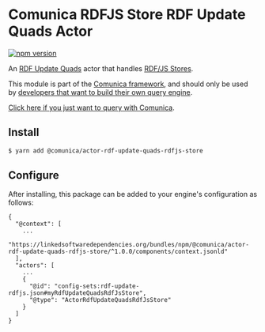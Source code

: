 # Comunica RDFJS Store RDF Update Quads Actor

[![npm version](https://badge.fury.io/js/%40comunica%2Factor-rdf-update-quads-rdfjs-store.svg)](https://www.npmjs.com/package/@comunica/actor-rdf-update-quads-rdfjs-store)

An [RDF Update Quads](https://github.com/comunica/comunica/tree/master/packages/bus-rdf-update-quads) actor
that handles [RDF/JS Stores](https://comunica.dev/docs/query/advanced/rdfjs_querying/).

This module is part of the [Comunica framework](https://github.com/comunica/comunica),
and should only be used by [developers that want to build their own query engine](https://comunica.dev/docs/modify/).

[Click here if you just want to query with Comunica](https://comunica.dev/docs/query/).

## Install

```bash
$ yarn add @comunica/actor-rdf-update-quads-rdfjs-store
```

## Configure

After installing, this package can be added to your engine's configuration as follows:
```text
{
  "@context": [
    ...
    "https://linkedsoftwaredependencies.org/bundles/npm/@comunica/actor-rdf-update-quads-rdfjs-store/^1.0.0/components/context.jsonld"  
  ],
  "actors": [
    ...
    {
      "@id": "config-sets:rdf-update-rdfjs.json#myRdfUpdateQuadsRdfJsStore",
      "@type": "ActorRdfUpdateQuadsRdfJsStore"
    }
  ]
}
```
